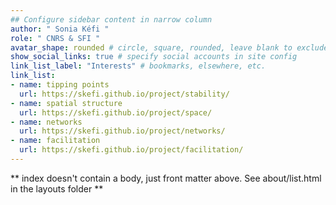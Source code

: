 ```yaml
---
## Configure sidebar content in narrow column
author: " Sonia Kéfi "
role: " CNRS & SFI "
avatar_shape: rounded # circle, square, rounded, leave blank to exclude
show_social_links: true # specify social accounts in site config
link_list_label: "Interests" # bookmarks, elsewhere, etc.
link_list:
- name: tipping points
  url: https://skefi.github.io/project/stability/
- name: spatial structure
  url: https://skefi.github.io/project/space/
- name: networks
  url: https://skefi.github.io/project/networks/
- name: facilitation
  url: https://skefi.github.io/project/facilitation/
---
```


** index doesn't contain a body, just front matter above.
See about/list.html in the layouts folder **